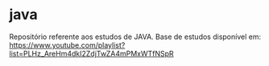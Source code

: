 # java
Repositório referente aos estudos de JAVA. Base de estudos disponível em: https://www.youtube.com/playlist?list=PLHz_AreHm4dkI2ZdjTwZA4mPMxWTfNSpR
